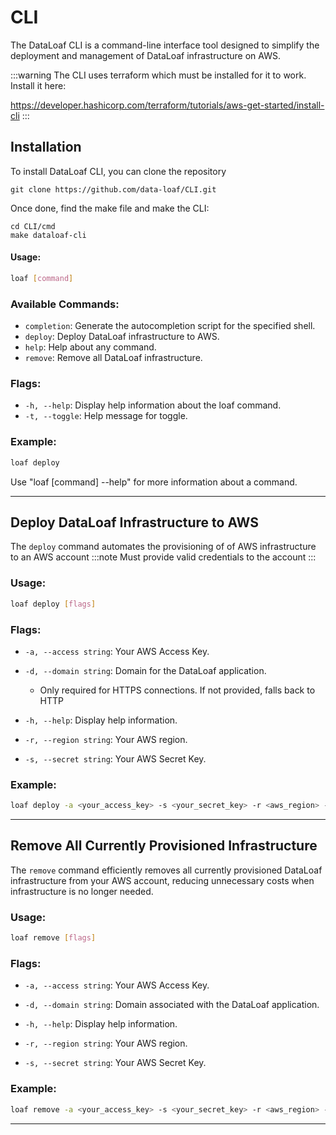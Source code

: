 # CLI

The DataLoaf CLI is a command-line interface tool designed to simplify the deployment and management of DataLoaf infrastructure on AWS.

:::warning
The CLI uses terraform which must be installed for it to work. Install it here:

https://developer.hashicorp.com/terraform/tutorials/aws-get-started/install-cli 
:::

## Installation
To install DataLoaf CLI, you can clone the repository

```
git clone https://github.com/data-loaf/CLI.git
```
Once done, find the make file and make the CLI:

```
cd CLI/cmd
make dataloaf-cli
```

#### Usage:
```sh
loaf [command]
```

### Available Commands:
- `completion`: Generate the autocompletion script for the specified shell.
- `deploy`: Deploy DataLoaf infrastructure to AWS.
- `help`: Help about any command.
- `remove`: Remove all DataLoaf infrastructure.

### Flags:
- `-h, --help`: Display help information about the loaf command.
- `-t, --toggle`: Help message for toggle.

### Example:
```sh
loaf deploy
```

Use "loaf [command] --help" for more information about a command.

---

## Deploy DataLoaf Infrastructure to AWS

The `deploy` command automates the provisioning of of AWS infrastructure to an AWS account
:::note
Must provide valid credentials to the account
:::
### Usage:
```sh
loaf deploy [flags]
```

### Flags:
- `-a, --access string`: Your AWS Access Key.
  
- `-d, --domain string`: Domain for the DataLoaf application.
  - Only required for HTTPS connections. If not provided, falls back to HTTP

- `-h, --help`: Display help information.

- `-r, --region string`: Your AWS region.

- `-s, --secret string`: Your AWS Secret Key.

### Example:
```sh
loaf deploy -a <your_access_key> -s <your_secret_key> -r <aws_region> -d <your_domain>
```

---

## Remove All Currently Provisioned Infrastructure

The `remove` command efficiently removes all currently provisioned DataLoaf infrastructure from your AWS account, reducing unnecessary costs when infrastructure is no longer needed.

### Usage:
```sh
loaf remove [flags]
```

### Flags:
- `-a, --access string`: Your AWS Access Key.

- `-d, --domain string`: Domain associated with the DataLoaf application.

- `-h, --help`: Display help information.

- `-r, --region string`: Your AWS region.

- `-s, --secret string`: Your AWS Secret Key.

### Example:
```sh
loaf remove -a <your_access_key> -s <your_secret_key> -r <aws_region> -d <your_domain>
```
---
